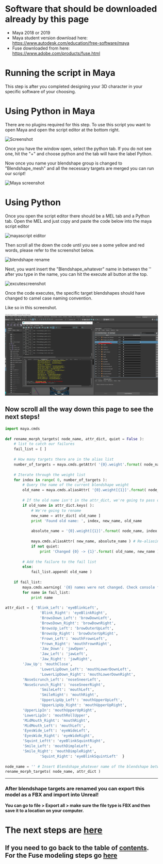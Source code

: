 
# Software that should be downloaded already by this page
* Maya 2018 or 2019
* Maya student version download here: https://www.autodesk.com/education/free-software/maya
* Fuse downloaded from here: https://www.adobe.com/products/fuse.html

# Running the script in Maya
This step is after you completed designing your 3D character in your specific software of your choosing. 

# Using Python in Maya
There are no plugins required for this step. To use this script you want to open Maya and open the script editor at the bottom right. 

![Screenshot](https://i.ibb.co/5n74QHS/Screenshot-103-LI.jpg)

Once you have the window open, select the python tab. If you do not see one, hit the "+" and choose python and the tab will have the label Python. 

Now once you name your blendshape group is changed to "Blendshape_mesh" and all the necessary targets are merged you can run our script!

![Maya screenshot](https://i.ibb.co/D9QDx1n/Annotation-2020-02-27-110918.png)

# Using Python

Once you open the script editor there should be a MEL tab and a Python tab. Open the MEL and just copy and paste the code below into the maya script editor

![mayascript eiditor](https://i.ibb.co/bBt5vZV/Screenshot-105.png)

Then scroll all the down the code until you see a some yellow and red words, please refer to the screenshot below.

![blendshape rename](https://i.ibb.co/hB0pktX/Screenshot-104.png)

Next, you want insert the "Blendshape_whatever" name in between the '' after you type in the name, you can hit the execute all button at the top.

![excutescreenshot](https://i.ibb.co/0cQm23M/Execute.jpg)

Once the code executes, the specific target blendshapes should have changed to camel case naming convention.

Like so in this screenshot. 

![Blendshaperename](Media/blendshape.jpg)

**Now scroll all the way down this page to see the next steps!**
------------------------------------------------------------------------------------------------------------------------------------------------------------------------

```Python
import maya.cmds

def rename_morph_targets( node_name, attr_dict, quiet = False ):
	# list to catch our failures	
	fail_list = [ ]

	# How many targets there are in the alias list
	number_of_targets = maya.cmds.getAttr( '{0}.weight'.format( node_name ), size = True )

	# Iterate through the weight list
	for index in range( 0, number_of_targets ):
		# Query the name of the current blendshape weight
		old_name = maya.cmds.aliasAttr( '{0}.weight[{1}]'.format( node_name, index ), query = True )

		# If the old name isn't in the attr_dict, we're going to pass on it.
		if old_name in attr_dict.keys( ):
			# We're going to rename
			new_name = attr_dict[ old_name ]
			print 'Found old name: ', index, new_name, old_name
			
			absolute_name = '{0}.weight[{1}]'.format( node_name, index )

			maya.cmds.aliasAttr( new_name, absolute_name ) # Re-aliasing / Renaming occurs here.
			if not quiet:
				print 'Changed {0} -> {1}'.format( old_name, new_name )
				
		# Add the failure to the fail list		
		else:
			fail_list.append( old_name )

	if fail_list:
		maya.cmds.warning( '{0} names were not changed. Check console for details'.format( len( fail_list ) ) )
		for name in fail_list:
			print name

attr_dict = { 'Blink_Left': 'eyeBlinkLeft',
                'Blink_Right': 'eyeBlinkRight',
                'BrowsDown_Left': 'browDownLeft',
                'BrowsDown_Right': 'browDownRight',
                'BrowsUp_Left': 'browOuterUpLeft',
                'BrowsUp_Right': 'browOuterUpRight',
                'Frown_Left': 'mouthFrownLeft',
                'Frown_Right': 'mouthFrownRight',
                'Jaw_Down': 'jawOpen',
                'Jaw_Left': 'jawLeft',
                'Jaw_Right': 'jawRight',
		'Jaw_Up': 'mouthClose',
                'LowerLipDown_Left': 'mouthLowerDownLeft',
                'LowerLipDown_Right': 'mouthLowerDownRight', 
		'NoseScrunch_Left': 'noseSneerLeft',
		'NoseScrunch_Right': 'noseSneerRight',
                'SmileLeft': 'mouthLeft',
                'SmileRight': 'mouthRight',
                'UpperLipUp_Left': 'mouthUpperUpLeft',
                'UpperLipUp_Right': 'mouthUpperUpRight',
		'UpperLipIn': 'mouthUpperUpRight',
		'LowerLipIn': 'mouthRollUpper',
		'MidMouth_Right': 'mouthRight',
		'MidMouth_Left': 'mouthLeft',
		'EyesWide_Left': 'eyeWideLeft',
		'EyesWide_Right': 'eyeWideRight',
		'Squint_Leftt': 'eyeBlinkSquintRight',
		'Smile_Left': 'mouthDimpleLeft',
		'Smile_Right': 'mouthDimpleRight',
                'Squint_Right': 'eyeBlinkSquintLeft'  }

node_name = '' # Insert Blendshape_whatever name of the blendshape between the quotes!!
rename_morph_targets( node_name, attr_dict )
```

------------------------------------------------------------------------------------------------------------------------------------------------------------------------

### After blendshape targets are renamed you can export this model as a FBX and import into Unreal! 

**You can go to file > Export all > make sure the file type is FBX and then save it to a location on your computer.**

# The next steps are [here](https://github.com/RLabNYC/Rlab_FaceTracking_fuse/blob/master/IMPORTING.md)

## If you need to go back to the table of [contents](https://github.com/RLabNYC/RLab_Facetracking). For the Fuse modeling steps go [here](https://github.com/RLabNYC/RLab_Facetracking)


